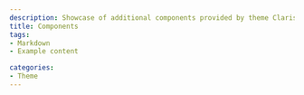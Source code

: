 ```yaml
---
description: Showcase of additional components provided by theme Claris
title: Components
tags:
- Markdown
- Example content

categories:
- Theme
---
```

